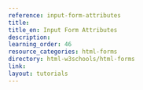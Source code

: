 ```yaml
---
reference: input-form-attributes
title:
title_en: Input Form Attributes
description:
learning_order: 46
resource_categories: html-forms
directory: html-w3schools/html-forms
link:
layout: tutorials
---
```

